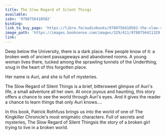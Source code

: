 ```yaml
---
title: The Slow Regard of Silent Things
available:
isbn: '9780756410582'
binding:
link_to_buy_page: 'https://libro.fm/audiobooks/9780756410582-the-slow-regard-of-silent-things'
image_path: 'https://images.booksense.com/images/329/411/9780756411329.jpg'
link:
---
```



Deep below the University, there is a dark place. Few people know of it: a broken web of ancient passageways and abandoned rooms. A young woman lives there, tucked among the sprawling tunnels of the Underthing, snug in the heart of this forgotten place.

Her name is Auri, and she is full of mysteries.

The Slow Regard of Silent Things is a brief, bittersweet glimpse of Auri's life, a small adventure all her own. At once joyous and haunting, this story offers a chance to see the world through Auri's eyes. And it gives the reader a chance to learn things that only Auri knows....

In this book, Patrick Rothfuss brings us into the world of one of The Kingkiller Chronicle's most enigmatic characters. Full of secrets and mysteries, The Slow Regard of Silent Thingsis the story of a broken girl trying to live in a broken world.